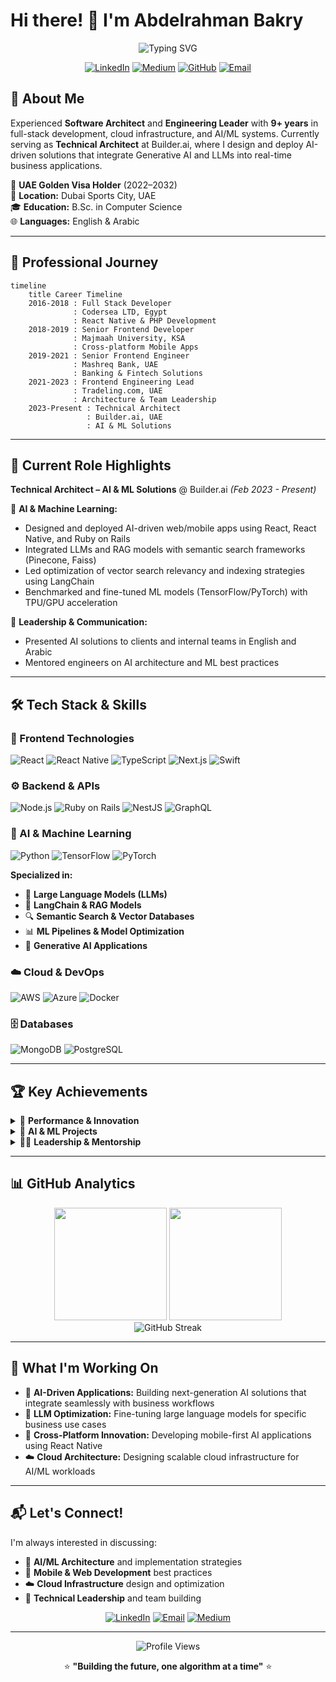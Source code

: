 # Hi there! 👋 I'm Abdelrahman Bakry

<div align="center">
  
  ![Typing SVG](https://readme-typing-svg.herokuapp.com?font=Fira+Code&size=30&duration=3000&pause=1000&color=2E9EF7&center=true&vCenter=true&multiline=true&width=600&height=100&lines=Technical+Architect;AI+Engineer;Full+Stack+Lead)
  
  [![LinkedIn](https://img.shields.io/badge/LinkedIn-0077B5?style=for-the-badge&logo=linkedin&logoColor=white)](https://www.linkedin.com/in/abdelrahman-bakry-39859464/)
  [![Medium](https://img.shields.io/badge/Medium-12100E?style=for-the-badge&logo=medium&logoColor=white)](https://medium.com/@abdelrahmansalembakry_28951)
  [![GitHub](https://img.shields.io/badge/GitHub-100000?style=for-the-badge&logo=github&logoColor=white)](https://github.com/Abakrii)
  [![Email](https://img.shields.io/badge/Email-D14836?style=for-the-badge&logo=gmail&logoColor=white)](mailto:abdelrahmansalembakry@gmail.com)

</div>

## 🚀 About Me

Experienced **Software Architect** and **Engineering Leader** with **9+ years** in full-stack development, cloud infrastructure, and AI/ML systems. Currently serving as **Technical Architect** at Builder.ai, where I design and deploy AI-driven solutions that integrate Generative AI and LLMs into real-time business applications.

🌟 **UAE Golden Visa Holder** (2022–2032)  
📍 **Location:** Dubai Sports City, UAE  
🎓 **Education:** B.Sc. in Computer Science  
🌐 **Languages:** English & Arabic

---

## 🏢 Professional Journey

```mermaid
timeline
    title Career Timeline
    2016-2018 : Full Stack Developer
              : Codersea LTD, Egypt
              : React Native & PHP Development
    2018-2019 : Senior Frontend Developer
              : Majmaah University, KSA
              : Cross-platform Mobile Apps
    2019-2021 : Senior Frontend Engineer
              : Mashreq Bank, UAE
              : Banking & Fintech Solutions
    2021-2023 : Frontend Engineering Lead
              : Tradeling.com, UAE
              : Architecture & Team Leadership
    2023-Present : Technical Architect
                 : Builder.ai, UAE
                 : AI & ML Solutions
```

---

## 💼 Current Role Highlights

**Technical Architect – AI & ML Solutions** @ Builder.ai *(Feb 2023 - Present)*

🤖 **AI & Machine Learning:**
- Designed and deployed AI-driven web/mobile apps using React, React Native, and Ruby on Rails
- Integrated LLMs and RAG models with semantic search frameworks (Pinecone, Faiss)
- Led optimization of vector search relevancy and indexing strategies using LangChain
- Benchmarked and fine-tuned ML models (TensorFlow/PyTorch) with TPU/GPU acceleration

👥 **Leadership & Communication:**
- Presented AI solutions to clients and internal teams in English and Arabic
- Mentored engineers on AI architecture and ML best practices

---

## 🛠️ Tech Stack & Skills

### 🎨 Frontend Technologies
![React](https://img.shields.io/badge/React-20232A?style=for-the-badge&logo=react&logoColor=61DAFB)
![React Native](https://img.shields.io/badge/React_Native-20232A?style=for-the-badge&logo=react&logoColor=61DAFB)
![TypeScript](https://img.shields.io/badge/TypeScript-007ACC?style=for-the-badge&logo=typescript&logoColor=white)
![Next.js](https://img.shields.io/badge/Next.js-000000?style=for-the-badge&logo=next.js&logoColor=white)
![Swift](https://img.shields.io/badge/Swift-FA7343?style=for-the-badge&logo=swift&logoColor=white)

### ⚙️ Backend & APIs
![Node.js](https://img.shields.io/badge/Node.js-43853D?style=for-the-badge&logo=node.js&logoColor=white)
![Ruby on Rails](https://img.shields.io/badge/Ruby_on_Rails-CC0000?style=for-the-badge&logo=ruby-on-rails&logoColor=white)
![NestJS](https://img.shields.io/badge/NestJS-E0234E?style=for-the-badge&logo=nestjs&logoColor=white)
![GraphQL](https://img.shields.io/badge/GraphQL-E10098?style=for-the-badge&logo=graphql&logoColor=white)

### 🤖 AI & Machine Learning
![Python](https://img.shields.io/badge/Python-3776AB?style=for-the-badge&logo=python&logoColor=white)
![TensorFlow](https://img.shields.io/badge/TensorFlow-FF6F00?style=for-the-badge&logo=tensorflow&logoColor=white)
![PyTorch](https://img.shields.io/badge/PyTorch-EE4C2C?style=for-the-badge&logo=pytorch&logoColor=white)

**Specialized in:**
- 🧠 **Large Language Models (LLMs)**
- 🔗 **LangChain & RAG Models**
- 🔍 **Semantic Search & Vector Databases**
- 📊 **ML Pipelines & Model Optimization**
- 🎯 **Generative AI Applications**

### ☁️ Cloud & DevOps
![AWS](https://img.shields.io/badge/AWS-232F3E?style=for-the-badge&logo=amazon-aws&logoColor=white)
![Azure](https://img.shields.io/badge/Azure-0078D4?style=for-the-badge&logo=microsoft-azure&logoColor=white)
![Docker](https://img.shields.io/badge/Docker-2496ED?style=for-the-badge&logo=docker&logoColor=white)

### 🗄️ Databases
![MongoDB](https://img.shields.io/badge/MongoDB-4EA94B?style=for-the-badge&logo=mongodb&logoColor=white)
![PostgreSQL](https://img.shields.io/badge/PostgreSQL-316192?style=for-the-badge&logo=postgresql&logoColor=white)

---

## 🏆 Key Achievements

<details>
<summary>🎯 <strong>Performance & Innovation</strong></summary>

- ⚡ **Improved app stability** by reducing crash rates by **25%** at Tradeling.com
- 🚀 **Built 60% faster onboarding** tool for corporate clients at Mashreq Bank
- 📱 **Launched MENA's first** smartwatch banking app using SwiftUI + React Native
- 📈 **Delivered 15+ React/React Native** app journeys for retail and corporate banking

</details>

<details>
<summary>🔬 <strong>AI & ML Projects</strong></summary>

- 🤖 **Integrated advanced LLM models** with real-time business applications
- 🔍 **Optimized vector search systems** for improved relevancy and performance
- 📊 **Benchmarked ML models** using TPU/GPU acceleration for production deployment
- 🎯 **Implemented RAG architectures** with semantic search capabilities

</details>

<details>
<summary>👨‍💼 <strong>Leadership & Mentorship</strong></summary>

- 🏗️ **Led frontend architecture restructuring** using modular, feature-oriented design
- 📚 **Created reusable component libraries** and implemented CI/CD pipelines
- 👥 **Mentored engineering teams** on AI architecture and ML best practices
- 🌍 **Presented solutions to international clients** in English and Arabic

</details>

---

## 📊 GitHub Analytics

<div align="center">
  <img height="180em" src="https://github-readme-stats.vercel.app/api?username=Abakrii&show_icons=true&theme=tokyonight&include_all_commits=true&count_private=true"/>
  <img height="180em" src="https://github-readme-stats.vercel.app/api/top-langs/?username=Abakrii&layout=compact&langs_count=8&theme=tokyonight"/>
</div>

<div align="center">
  <img src="https://github-readme-streak-stats.herokuapp.com/?user=Abakrii&theme=tokyonight" alt="GitHub Streak" />
</div>

---

## 🎯 What I'm Working On

- 🔬 **AI-Driven Applications:** Building next-generation AI solutions that integrate seamlessly with business workflows
- 🧠 **LLM Optimization:** Fine-tuning large language models for specific business use cases
- 📱 **Cross-Platform Innovation:** Developing mobile-first AI applications using React Native
- ☁️ **Cloud Architecture:** Designing scalable cloud infrastructure for AI/ML workloads

---

## 📬 Let's Connect!

I'm always interested in discussing:
- 🤖 **AI/ML Architecture** and implementation strategies
- 📱 **Mobile & Web Development** best practices
- ☁️ **Cloud Infrastructure** design and optimization
- 👥 **Technical Leadership** and team building

<div align="center">
  
  [![LinkedIn](https://img.shields.io/badge/LinkedIn-Connect-blue?style=for-the-badge&logo=linkedin)](https://www.linkedin.com/in/abdelrahman-bakry-39859464/)
  [![Email](https://img.shields.io/badge/Email-Contact-red?style=for-the-badge&logo=gmail)](mailto:abdelrahmansalembakry@gmail.com)
  [![Medium](https://img.shields.io/badge/Medium-Follow-black?style=for-the-badge&logo=medium)](https://medium.com/@abdelrahmansalembakry_28951)

  ---
  
  ![Profile Views](https://komarev.com/ghpvc/?username=Abakrii&color=brightgreen&style=for-the-badge)
  
  ⭐ **"Building the future, one algorithm at a time"** ⭐

</div>
